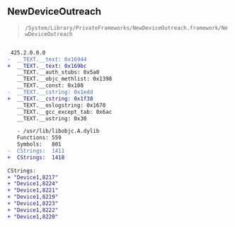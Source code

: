 ## NewDeviceOutreach

> `/System/Library/PrivateFrameworks/NewDeviceOutreach.framework/NewDeviceOutreach`

```diff

 425.2.0.0.0
-  __TEXT.__text: 0x16944
+  __TEXT.__text: 0x169bc
   __TEXT.__auth_stubs: 0x5a0
   __TEXT.__objc_methlist: 0x1398
   __TEXT.__const: 0x108
-  __TEXT.__cstring: 0x1edd
+  __TEXT.__cstring: 0x1f38
   __TEXT.__oslogstring: 0x1670
   __TEXT.__gcc_except_tab: 0x6ac
   __TEXT.__ustring: 0x30

   - /usr/lib/libobjc.A.dylib
   Functions: 559
   Symbols:   801
-  CStrings:  1411
+  CStrings:  1418
 
CStrings:
+ "Device1,8217"
+ "Device1,8224"
+ "Device1,8221"
+ "Device1,8219"
+ "Device1,8223"
+ "Device1,8222"
+ "Device1,8220"

```
